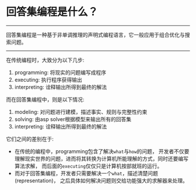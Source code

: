 # 回答集编程是什么？

---

回答集编程是一种基于非单调推理的声明式编程语言，它一般应用于组合优化与搜索问题。

---

在传统编程时，大致分为以下几步:
1. programming: 将现实的问题编写成程序
2. executing: 执行程序获得输出
3. interpreting: 诠释输出所得到最终的解法


而在回答集编程中，则是以下情况:
1. modeling: 对问题进行建模，描述事实、规则与完整性约束
2. solving: 由asp solver根据模型来输出所有的回答集
3. interpreting: 诠释输出所得到最终的解法

它们之间的差别在于:
+ 在传统的编程中，programming包含了解决`what`与`how`的问题，
开发者不仅要理解现实世界的问题，进而将其转换为计算机所能理解的方式，同时还要编写算法求解，
而后面的`executing`仅仅只是计算机按部就班的运行。
+ 而对于回答集编程，开发者只需要解决一个`what`，描述清楚问题(representation)，
之后具体如何解决问题则交给功能强大的求解器来处理。